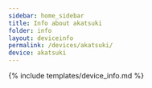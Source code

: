 ```yaml
---
sidebar: home_sidebar
title: Info about akatsuki
folder: info
layout: deviceinfo
permalink: /devices/akatsuki/
device: akatsuki
---
```

{% include templates/device_info.md %}
